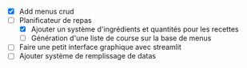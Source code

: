 - [x] Add menus crud
- [ ] Planificateur de repas
  - [x] Ajouter un système d'ingrédients et quantités pour les recettes
  - [ ] Génération d'une liste de course sur la base de menus
- [ ] Faire une petit interface graphique avec streamlit
- [ ] Ajouter système de remplissage de datas